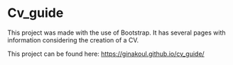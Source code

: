 # Cv_guide

This project was made with the use of Bootstrap. 
It has several pages with information considering the creation of a CV.

This project can be found here: https://ginakoul.github.io/cv_guide/